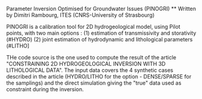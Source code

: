 Parameter Inversion Optimised for Groundwater Issues (PINOGRI)
** Written by Dimitri Rambourg, ITES (CNRS-University of Strasbourg)

PINOGRI is a calibration tool for 2D hydrogeological model, using Pilot points, with two main options :
(1) estimation of transmissivity and storativity (#HYDRO)
(2) joint estimation of hydrodynamic and lithological parameters (#LITHO]

THe code source is the one used to compute the result of the article "CONSTRAINING 2D HYDROGEOLOGICAL INVERSION WITH 3D LITHOLOGICAL DATA".
The input data covers the 4 synthetic cases described in the article (HYDRO/LITHO for the option - DENSE/SPARSE for the samplings) and the direct simulation giving the "true" data used as constraint during the inversion.
 	

